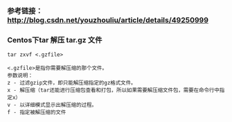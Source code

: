 ### 参考链接：http://blog.csdn.net/youzhouliu/article/details/49250999
### Centos下tar 解压 tar.gz 文件
    tar zxvf <.gzfile>
    
    <.gzfile>是指你需要解压缩的那个文件。
    参数说明：
    z - 过滤gzip文件，即只能解压缩指定的gz格式文件。
    x - 解压缩（tar还能进行压缩包查看和打包，所以如果需要解压缩文件包，需要在命令行中指定x）
    v - 以详细模式显示出解压缩的过程。
    f - 指定被解压缩的文件